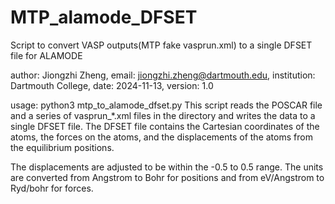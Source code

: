 # MTP_alamode_DFSET

Script to convert VASP outputs(MTP fake vasprun.xml) to a single DFSET file for ALAMODE

author: Jiongzhi Zheng, email: jiongzhi.zheng@dartmouth.edu, institution: Dartmouth College, date: 2024-11-13, version: 1.0

usage: python3 mtp_to_alamode_dfset.py
This script reads the POSCAR file and a series of vasprun_*.xml files in the directory and writes the data to a single DFSET file.
The DFSET file contains the Cartesian coordinates of the atoms, the forces on the atoms, 
and the displacements of the atoms from the equilibrium positions.

The displacements are adjusted to be within the -0.5 to 0.5 range.
The units are converted from Angstrom to Bohr for positions and from eV/Angstrom to Ryd/bohr for forces.
